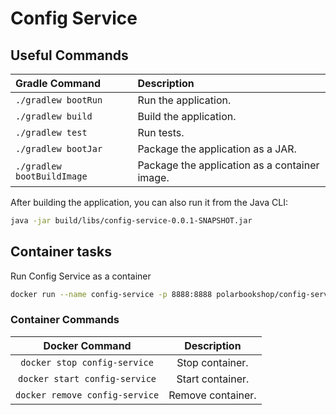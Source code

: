 # Config Service

## Useful Commands

| Gradle Command	         | Description                                   |
|:---------------------------|:----------------------------------------------|
| `./gradlew bootRun`        | Run the application.                          |
| `./gradlew build`          | Build the application.                        |
| `./gradlew test`           | Run tests.                                    |
| `./gradlew bootJar`        | Package the application as a JAR.             |
| `./gradlew bootBuildImage` | Package the application as a container image. |

After building the application, you can also run it from the Java CLI:

```bash
java -jar build/libs/config-service-0.0.1-SNAPSHOT.jar
```

## Container tasks

Run Config Service as a container

```bash
docker run --name config-service -p 8888:8888 polarbookshop/config-service:0.0.1-SNAPSHOT
```

### Container Commands

| Docker Command	              | Description       |
|:-------------------------------:|:-----------------:|
| `docker stop config-service`   | Stop container.   |
| `docker start config-service`  | Start container.  |
| `docker remove config-service` | Remove container. |
